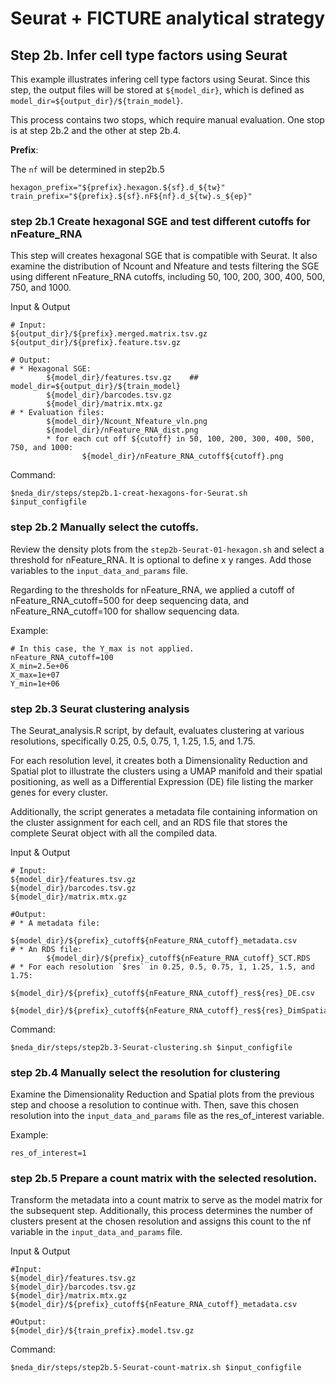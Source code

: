 # Seurat + FICTURE analytical strategy

## Step 2b. Infer cell type factors using Seurat

This example illustrates infering cell type factors using Seurat. Since this step, the output files will be stored at `${model_dir}`, which is defined as `model_dir=${output_dir}/${train_model}`.

This process contains two stops, which require manual evaluation. One stop is at step 2b.2 and the other at step 2b.4. 

**Prefix**:

The `nf` will be determined in step2b.5
```
hexagon_prefix="${prefix}.hexagon.${sf}.d_${tw}"
train_prefix="${prefix}.${sf}.nF${nf}.d_${tw}.s_${ep}"    
```



### step 2b.1 Create hexagonal SGE and test different cutoffs for nFeature_RNA
This step will creates hexagonal SGE that is compatible with Seurat. It also examine the distribution of Ncount and Nfeature and tests filtering the SGE using different nFeature_RNA cutoffs, including 50, 100, 200, 300, 400, 500, 750, and 1000.

Input & Output
```
# Input:
${output_dir}/${prefix}.merged.matrix.tsv.gz
${output_dir}/${prefix}.feature.tsv.gz

# Output: 
# * Hexagonal SGE: 
        ${model_dir}/features.tsv.gz    ## model_dir=${output_dir}/${train_model}
        ${model_dir}/barcodes.tsv.gz
        ${model_dir}/matrix.mtx.gz
# * Evaluation files: 
        ${model_dir}/Ncount_Nfeature_vln.png
        ${model_dir}/nFeature_RNA_dist.png
        * for each cut off ${cutoff} in 50, 100, 200, 300, 400, 500, 750, and 1000:
                ${model_dir}/nFeature_RNA_cutoff${cutoff}.png

```

Command:
```
$neda_dir/steps/step2b.1-creat-hexagons-for-Seurat.sh $input_configfile
```

### step 2b.2 Manually select the cutoffs.

Review the density plots from the `step2b-Seurat-01-hexagon.sh` and select a threshold for nFeature_RNA. It is optional to define x y ranges. Add those variables to the `input_data_and_params` file.

Regarding to the thresholds for nFeature_RNA, we applied a cutoff of nFeature_RNA_cutoff=500 for deep sequencing data, and nFeature_RNA_cutoff=100 for shallow sequencing data. 

Example:
```
# In this case, the Y_max is not applied. 
nFeature_RNA_cutoff=100
X_min=2.5e+06
X_max=1e+07
Y_min=1e+06
```

### step 2b.3 Seurat clustering analysis
The Seurat_analysis.R script, by default, evaluates clustering at various resolutions, specifically 0.25, 0.5, 0.75, 1, 1.25, 1.5, and 1.75. 

For each resolution level, it creates both a Dimensionality Reduction and Spatial plot to illustrate the clusters using a UMAP manifold and their spatial positioning, as well as a Differential Expression (DE) file listing the marker genes for every cluster. 

Additionally, the script generates a metadata file containing information on the cluster assignment for each cell, and an RDS file that stores the complete Seurat object with all the compiled data.

Input & Output
```
# Input: 
${model_dir}/features.tsv.gz
${model_dir}/barcodes.tsv.gz
${model_dir}/matrix.mtx.gz

#Output: 
# * A metadata file:
        ${model_dir}/${prefix}_cutoff${nFeature_RNA_cutoff}_metadata.csv
# * An RDS file:
        ${model_dir}/${prefix}_cutoff${nFeature_RNA_cutoff}_SCT.RDS
# * For each resolution `$res` in 0.25, 0.5, 0.75, 1, 1.25, 1.5, and 1.75:
        ${model_dir}/${prefix}_cutoff${nFeature_RNA_cutoff}_res${res}_DE.csv
        ${model_dir}/${prefix}_cutoff${nFeature_RNA_cutoff}_res${res}_DimSpatial.png
```

Command:
```
$neda_dir/steps/step2b.3-Seurat-clustering.sh $input_configfile
```

### step 2b.4 Manually select the resolution for clustering
Examine the Dimensionality Reduction and Spatial plots from the previous step and choose a resolution to continue with. Then, save this chosen resolution into the `input_data_and_params` file as the res_of_interest variable. 

Example:
```
res_of_interest=1
```

### step 2b.5 Prepare a count matrix with the selected resolution.
Transform the metadata into a count matrix to serve as the model matrix for the subsequent step. 
Additionally, this process determines the number of clusters present at the chosen resolution and assigns this count to the nf variable in the `input_data_and_params` file.

Input & Output
```
#Input:
${model_dir}/features.tsv.gz
${model_dir}/barcodes.tsv.gz
${model_dir}/matrix.mtx.gz
${model_dir}/${prefix}_cutoff${nFeature_RNA_cutoff}_metadata.csv

#Output: 
${model_dir}/${train_prefix}.model.tsv.gz
```

Command:
```
$neda_dir/steps/step2b.5-Seurat-count-matrix.sh $input_configfile
```
